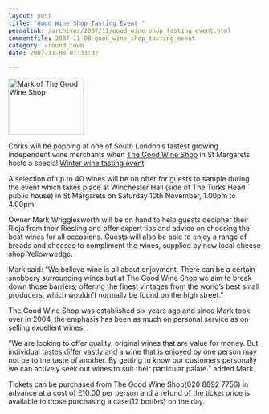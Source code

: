 ```yaml
---
layout: post
title: "Good Wine Shop Tasting Event "
permalink: /archives/2007/11/good_wine_shop_tasting_event.html
commentfile: 2007-11-08-good_wine_shop_tasting_event
category: around_town
date: 2007-11-08 07:33:02

---
```


<a href="/assets/images/2007/mark_good_wine.jpg" title="See larger version of - Mark of The Good Wine Shop"><img src="/assets/images/2007/mark_good_wine_thumb.jpg" width="150" height="112" alt="Mark of The Good Wine Shop" class="photo right" /></a>

Corks will be popping at one of South London’s fastest growing independent wine merchants when <a href="https://stmargarets.london/directory/wine_aNd_spirits/200511281416">The Good Wine Shop</a> in St Margarets hosts a special [Winter wine tasting event](https://stmargarets.london/event/meeting/200705141724).

A selection of up to 40 wines will be on offer for guests to sample during the event which takes place at Winchester Hall (side of The Turks Head public house) in St Margarets on Saturday 10th November, 1.00pm to 4.00pm.

Owner Mark Wrigglesworth will be on hand to help guests decipher their Rioja from their Riesling and offer expert tips and advice on choosing the best wines for all occasions. Guests will also be able to enjoy a range of breads and cheeses to compliment the wines, supplied by new local cheese shop Yellowwedge.

Mark said: “We believe wine is all about enjoyment. There can be a certain snobbery surrounding wines but at The Good Wine Shop we aim to break down those barriers, offering the finest vintages from the world’s best small producers, which wouldn’t normally be found on the high street.”

The Good Wine Shop was established six years ago and since Mark took over in 2004, the emphasis has been as much on personal service as on selling excellent wines.

“We are looking to offer quality, original wines that are value for money. But individual tastes differ vastly and a wine that is enjoyed by one person may not be to the taste of another. By getting to know our customers personally we can actively seek out wines to suit their particular palate.” added Mark.

Tickets can be purchased from The Good Wine Shop(020 8892 7756) in advance at a cost of £10.00 per person and a refund of the ticket price is available to those purchasing a case(12 bottles) on the day.
